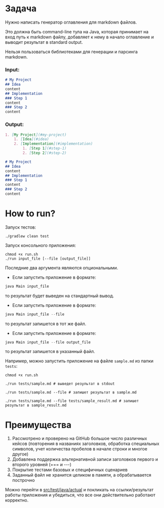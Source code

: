 # Задача

Нужно написать генератор оглавления для markdown файлов.

Это должна быть command-line тула на Java, которая принимает на вход путь к markdown файлу, добавляет к нему в начало оглавление и выводит результат в standard output.

Нельзя пользоваться библиотеками для генерации и парсинга markdown.

### Input:
```md
# My Project
## Idea
content
## Implementation
### Step 1
content
### Step 2
content
```
### Output:
```md
1. [My Project](#my-project)
    1. [Idea](#idea)
    2. [Implementation](#implementation)
        1. [Step 1](#step-1)
        2. [Step 2](#step-2)

# My Project
## Idea
content
## Implementation
### Step 1
content
### Step 2
content
```

# How to run?
Запуск тестов:
```shell
./gradlew clean test
```

Запуск консольного приложения:
```shell
chmod +x run.sh
./run input_file [--file [output_file]]
```

Последние два аргумента являются опциональными.

- Если запустить приложение в формате:
```java
java Main input_file
```
то результат будет выведен на стандартный вывод.

- Если запустить приложение в формате:
```java
java Main input_file --file
```
то результат запишется в тот же файл.

- Если запустить приложение в формате:
```java
java Main input_file --file output_file
```
то результат запишется в указанный файл.

Например, можно запустить приложение на файле `sample.md` из папки `tests`:
```shell
chmod +x run.sh

./run tests/sample.md # выведет результат в stdout

./run tests/sample.md --file # запишет результат в sample.md

./run tests/sample.md --file tests/sample_result.md # запишет результат в sample_result.md
```

# Преимущества
1. Рассмотрено и проверено на GitHub большое число различных кейсов (повторения в названиях заголовков, обработка специальных символов, учет количества пробелов в начале строки и многое другое)
2. Добавлена поддержка альтернативной записи заголовков первого и второго уровней (=== и ---)
3. Покрытие тестами базовых и специфичных сценариев
4. Заданный файл не хранится целиком в памяти, а обрабатывается построчно

Можно перейти в [src/test/java/actual](src/test/java/actual) и покликать на ссылки/результат работы приложения и убедиться, что все они действительно работают корректно.